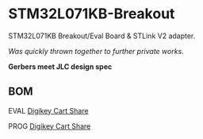 
# STM32L071KB-Breakout
 STM32L071KB Breakout/Eval Board & STLink V2 adapter.
 
*Was quickly thrown together to further private works.*

**Gerbers meet JLC design spec**
 
 ## BOM
EVAL [Digikey Cart Share](https://www.digikey.com/short/h47hrp48)

PROG [Digikey Cart Share](https://www.digikey.com/short/nmdddnm9)